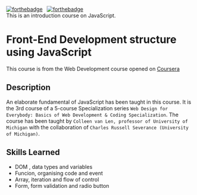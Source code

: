 [![forthebadge](https://forthebadge.com/images/badges/made-with-javascript.svg)](https://forthebadge.com)&nbsp;&nbsp;&nbsp;[![forthebadge](https://forthebadge.com/images/badges/built-with-love.svg)](https://forthebadge.com)\
This is an introduction course on JavaScript.

# Front-End Development structure using JavaScript

This course is from the Web Development course opened on [Coursera](https://www.coursera.org/learn/javascript)  

## Description

An elaborate fundamental of JavaScript has been taught in this course. It is the 3rd course of a 5-course Specialization series `Web Design for Everybody: Basics of Web Development & Coding Specialization`. The course has been taught by `Colleen van Len, professor of University of Michigan` with the collaboration of `Charles Russell Severance (University of Michigan)`.

## Skills Learned

* DOM , data types and variables
* Funcion, organising code and event
* Array, iteration and flow of control
* Form, form validation and radio button
